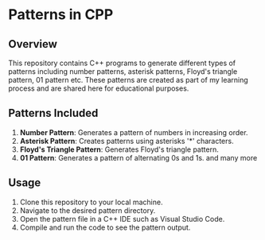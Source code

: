 # Patterns in CPP

## Overview
This repository contains C++ programs to generate different types of patterns including number patterns, asterisk patterns, Floyd's triangle pattern, 01 pattern etc. These patterns are created as part of my learning process and are shared here for educational purposes.

## Patterns Included
1. **Number Pattern**: Generates a pattern of numbers in increasing order.
2. **Asterisk Pattern**: Creates patterns using asterisks '*' characters.
3. **Floyd's Triangle Pattern**: Generates Floyd's triangle pattern.
4. **01 Pattern**: Generates a pattern of alternating 0s and 1s.
   and many more

## Usage
1. Clone this repository to your local machine.
2. Navigate to the desired pattern directory.
3. Open the pattern file in a C++ IDE such as Visual Studio Code.
4. Compile and run the code to see the pattern output.


